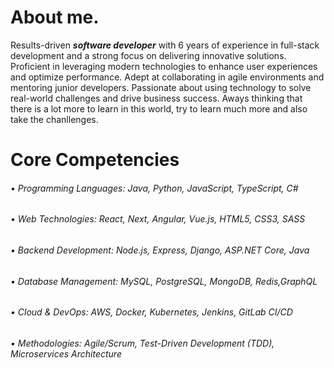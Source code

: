 # About me.

Results-driven ***software developer*** with 6 years of experience in full-stack development and a strong focus on delivering innovative solutions. Proficient in leveraging modern technologies to enhance user experiences and optimize performance. Adept at collaborating in agile environments and mentoring junior developers. Passionate about using technology to solve real-world challenges and drive business success.
Aways thinking that there is a lot more to learn in this world, try to learn much more and also take the chanllenges. 

# Core Competencies
######     •	Programming Languages: *Java, Python, JavaScript, TypeScript, C#*
######     •	Web Technologies: *React, Next, Angular, Vue.js, HTML5, CSS3, SASS* 
######     •	Backend Development: *Node.js, Express, Django, ASP.NET Core, Java*
######     •	Database Management: *MySQL, PostgreSQL, MongoDB, Redis,GraphQL*
######     •	Cloud & DevOps: *AWS, Docker, Kubernetes, Jenkins, GitLab CI/CD*
######     •	Methodologies: *Agile/Scrum, Test-Driven Development (TDD), Microservices Architecture*



